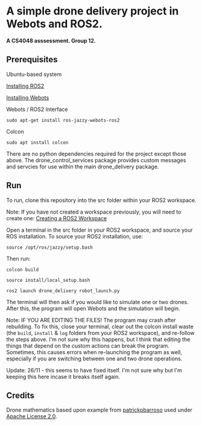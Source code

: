 # A simple drone delivery project in Webots and ROS2. 

**A CS4048 asssessment. Group 12.**

## Prerequisites

Ubuntu-based system

[Installing ROS2](https://docs.ros.org/en/jazzy/Installation/Ubuntu-Install-Debs.html)

[Installing Webots](https://cyberbotics.com/doc/guide/installation-procedure)

Webots / ROS2 Interface
```
sudo apt-get install ros-jazzy-webots-ros2
```
Colcon 
```
sudo apt install colcon
```
There are no python dependencies required for the project except those above. The drone_control_services package provides custom messages and servcies for use within the main drone_delivery package.

## Run

To run, clone this repository into the src folder within your ROS2 workspace.

Note: If you have not created a workspace previously, you will need to create one: [Creating a ROS2 Workspace](https://docs.ros.org/en/jazzy/Tutorials/Beginner-Client-Libraries/Creating-A-Workspace/Creating-A-Workspace.html)


Open a terminal in the src folder in your ROS2 workspace, and source your ROS installation.
To source your ROS2 installation, use:
```
source /opt/ros/jazzy/setup.bash
```
Then run:
```
colcon build
```
```
source install/local_setup.bash
```
```
ros2 launch drone_delivery robot_launch.py
```

The terminal will then ask if you would like to simulate one or two drones. After this, the program will open Webots and the simulation will begin.

Note: IF YOU ARE EDITING THE FILES! The program may crash after rebuilding. To fix this, close your terminal, clear out the colcon install waste (the `build`, `install` & `log` folders from your ROS2 workspace), and re-follow the steps above. I'm not sure why this happens, but I think that editing the things that depend on the custom actions can break the program. Sometimes, this causes errors when re-launching the program as well, especially if you are switching between one and two drone operations.

Update: 26/11 - this seems to have fixed itself. I'm not sure why but I'm keeping this here incase it breaks itself again.

## Credits

Drone mathematics based upon example from [patrickpbarroso](https://github.com/patrickpbarroso/drone-simulation) used under [Apache License 2.0](https://www.apache.org/licenses/LICENSE-2.0).
